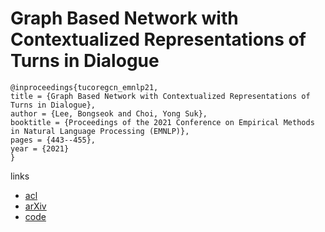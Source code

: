 # Graph Based Network with Contextualized Representations of Turns in Dialogue

```
@inproceedings{tucoregcn_emnlp21,
title = {Graph Based Network with Contextualized Representations of Turns in Dialogue},
author = {Lee, Bongseok and Choi, Yong Suk},
booktitle = {Proceedings of the 2021 Conference on Empirical Methods in Natural Language Processing (EMNLP)},
pages = {443--455},
year = {2021}
}
```

links
- [acl](https://aclanthology.org/2021.emnlp-main.36)
- [arXiv](https://arxiv.org/abs/2109.04008)
- [code](https://github.com/BlackNoodle/TUCORE-GCN)
